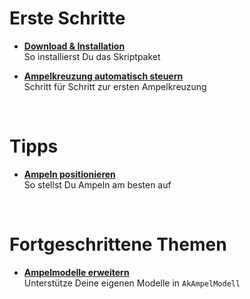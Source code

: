 # Erste Schritte

* [**Download & Installation**](Installation.md) <br>So installierst Du das Skriptpaket

* [**Ampelkreuzung automatisch steuern**](Ampelkreuzung.md) <br>Schritt für Schritt zur ersten Ampelkreuzung

<br>

# Tipps

* [**Ampeln positionieren**](Ampel-aufstellen.md) <br>So stellst Du Ampeln am besten auf

<br>

# Fortgeschrittene Themen

* [**Ampelmodelle erweitern**](../LUA/ak/strasse/README.md#klasse-akampelmodell) <br>Unterstütze Deine eigenen Modelle in `AkAmpelModell`

<br><br>
